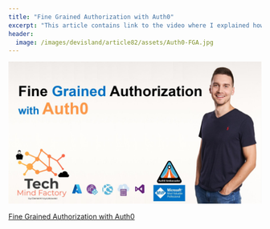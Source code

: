 ```yaml
---
title: "Fine Grained Authorization with Auth0"
excerpt: "This article contains link to the video where I explained how use Auth0 Fine Grained Authoriation"
header:
  image: /images/devisland/article82/assets/Auth0-FGA.jpg
---
```


<p align="center">
<img src="/images/devisland/article82/assets/Auth0-FGA.jpg?raw=true" alt="Fine Grained Authorization with Auth0"/>
</p>

[Fine Grained Authorization with Auth0](https://youtu.be/bihOVj1VnjQ)

